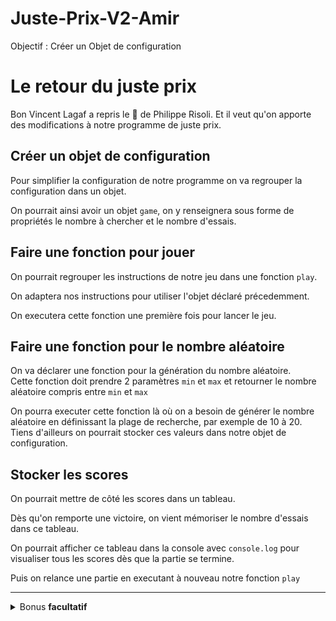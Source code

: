 # Juste-Prix-V2-Amir
Objectif : Créer un Objet de configuration


# Le retour du juste prix

Bon Vincent Lagaf a repris le :microphone: de Philippe Risoli. Et il veut qu'on apporte des modifications à notre programme de juste prix.

## Créer un objet de configuration

Pour simplifier la configuration de notre programme on va regrouper la configuration dans un objet.

On pourrait ainsi avoir un objet `game`, on y renseignera sous forme de propriétés le nombre à chercher et le nombre d'essais. 

## Faire une fonction pour jouer

On pourrait regrouper les instructions de notre jeu dans une fonction `play`.

On adaptera nos instructions pour utiliser l'objet déclaré précedemment.

On executera cette fonction une première fois pour lancer le jeu.

## Faire une fonction pour le nombre aléatoire

On va déclarer une fonction pour la génération du nombre aléatoire.  
Cette fonction doit prendre 2 paramètres `min` et `max` et retourner le nombre aléatoire compris entre `min` et `max`

On pourra executer cette fonction là où on a besoin de générer le nombre aléatoire en définissant la plage de recherche, par exemple de 10 à 20. Tiens d'ailleurs on pourrait stocker ces valeurs dans notre objet de configuration.

## Stocker les scores

On pourrait mettre de côté les scores dans un tableau.

Dès qu'on remporte une victoire, on vient mémoriser le nombre d'essais dans ce tableau.

On pourrait afficher ce tableau dans la console avec `console.log` pour visualiser tous les scores dès que la partie se termine.

Puis on relance une partie en executant à nouveau notre fonction `play`

---

<details>
<summary>
  Bonus <strong>facultatif</strong>
</summary>

## Laisser le choix de rejouer

On va laisser le choix à l'utilisateur pour rejouer. On va utiliser `confirm` pour ça  
https://developer.mozilla.org/fr/docs/Web/API/Window/confirm 

Si l'utilisateur veut rejouer on execute de nouveau `play`, sinon on affiche les scores en console.

##  Améliorer l'affichage des scores

Lorsque l'utilisateur ne souhaite pas rejouer, on va améliorer l'affichage des scores

Pour cela on pourrait parcourir tout le tableau et afficher un message pour chaque entrée du tableau du style `Partie 1 : 3 essais` puis `Partie 2 : 5 essais` et ainsi de suite.

</details>
